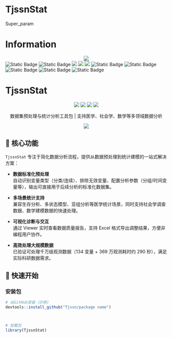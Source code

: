 # TjssnStat
Super_param
# Information
<div align="center">
  <img src="https://github-readme-stats.vercel.app/api?username=Cwd295645351&show_icons=true&theme=transparent" /> 
</div>

<span > 
  <img alt="Static Badge" src="https://img.shields.io/badge/Vue-%2342b883?style=flat-square&logo=Vue&logoColor=%23fff"> 
  <img alt="Static Badge" src="https://img.shields.io/badge/TypeScript-%230072b3?style=flat-square&logo=TypeScript&logoColor=%23fff"> 
  <img src="https://img.shields.io/badge/-JavaScript-F7DF1E?style=flat-square&logo=javascript&logoColor=white" /> 
  <img src="https://img.shields.io/badge/-HTML5-E34F26?style=flat-square&logo=html5&logoColor=white" /> 
  <img src="https://img.shields.io/badge/-CSS3-1572B6?style=flat-square&logo=css3" /> 
  <img alt="Static Badge" src="https://img.shields.io/badge/Webpack-%230072b3?style=flat-square&logo=webpack&logoColor=%23fff"> 
  <img alt="Static Badge" src="https://img.shields.io/badge/Vite-%239a60fe?style=flat-square&logo=vite&logoColor=%23fff"> 
  <img alt="Static Badge" src="https://img.shields.io/badge/Sass-%23c66394?style=flat-square&logo=Sass&logoColor=%23fff"> 
  <img alt="Static Badge" src="https://img.shields.io/badge/Visual_Studio_Code-007ACC?style=flat-square&logo=Visual-Studio-Code&logoColor=white"> 
  <img alt="Static Badge" src="https://img.shields.io/badge/Git-F05032?style=flat-square&logo=Git&logoColor=white">  
</span>

# TjssnStat

<div align="center">
  <img src="https://img.shields.io/badge/R-4.5.1-276DC3?style=flat-square&logo=R&logoColor=white" />
  <img src="https://img.shields.io/badge/tidyverse-2.0.0-56B4E9?style=flat-square&logo=RStudio&logoColor=white" />
  <img src="https://img.shields.io/badge/Excel-Interaction-217346?style=flat-square&logo=Microsoft-Excel&logoColor=white" />
  <img src="https://img.shields.io/badge/License-MIT-green?style=flat-square" />
  <br>
  <p>数据集预处理与统计分析工具包 | 支持医学、社会学、数学等多领域数据分析</p>
</div>

<div align="center">
  <img src="https://github-readme-stats.vercel.app/api/pin/?username=你的GitHub用户名&repo=TjssnStat&theme=transparent" />
</div>


## 🌟 核心功能

`TjssnStat` 专注于简化数据分析流程，提供从数据预处理到统计建模的一站式解决方案：

- **数据标准化预处理**  
  自动识别变量类型（分类/连续）、排除无效变量、配置分析参数（分组/时间变量等），输出可直接用于后续分析的标准化数据集。

- **多场景统计支持**  
  兼容生存分析、多状态模型、亚组分析等医学统计场景，同时支持社会学调查数据、数学建模数据的快速处理。

- **可视化诊断与交互**  
  通过 Viewer 实时查看数据质量报告，支持 Excel 格式导出调整结果，方便非编程用户协作。

- **高效处理大规模数据**  
  已验证可处理千万级观测数据（134 变量 + 369 万观测耗时约 290 秒），满足实际科研数据需求。


## 🚀 快速开始

### 安装包
```r
# 从GitHub安装（示例）
devtools::install_github("Tjssn/package name")



# 加载包
library(TjssnStat)
